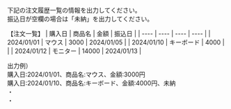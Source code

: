下記の注文履歴一覧の情報を出力してください。  
振込日が空欄の場合は「未納」を出力してください。  

【注文一覧】
| 購入日 | 商品名 | 金額 | 振込日 |
| ---- | ---- | ---- | ---- |
| 2024/01/01 | マウス | 3000 | 2024/01/05 |
| 2024/01/10 | キーボード | 4000 |  |
| 2024/01/12 | モニター | 14000 | 2024/01/13 |

出力例）  
購入日:2024/01/01、商品名:マウス、金額:3000円  
購入日:2024/01/10、商品名:キーボード、金額:4000円、未納  
・  
・
